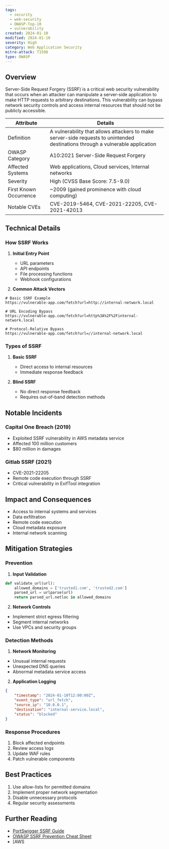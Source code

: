 ```yaml
---
tags:
  - security
  - web-security
  - OWASP-Top-10
  - vulnerability
created: 2024-01-10
modified: 2024-01-10
severity: High
category: Web Application Security
mitre-attack: T1598
type: OWASP
---
```

## Overview
Server-Side Request Forgery (SSRF) is a critical web security vulnerability that occurs when an attacker can manipulate a server-side application to make HTTP requests to arbitrary destinations. This vulnerability can bypass network security controls and access internal resources that should not be publicly accessible.

| Attribute | Details |
|-----------|---------|
| Definition | A vulnerability that allows attackers to make server-side requests to unintended destinations through a vulnerable application |
| OWASP Category | A10:2021 Server-Side Request Forgery |
| Affected Systems | Web applications, Cloud services, Internal networks |
| Severity | High (CVSS Base Score: 7.5-9.0) |
| First Known Occurrence | ~2009 (gained prominence with cloud computing) |
| Notable CVEs | CVE-2019-5464, CVE-2021-22205, CVE-2021-42013 |

## Technical Details

### How SSRF Works
1. **Initial Entry Point**
   - URL parameters
   - API endpoints
   - File processing functions
   - Webhook configurations

2. **Common Attack Vectors**
```http
# Basic SSRF Example
https://vulnerable-app.com/fetch?url=http://internal-network.local

# URL Encoding Bypass
https://vulnerable-app.com/fetch?url=http%3A%2F%2Finternal-network.local

# Protocol-Relative Bypass
https://vulnerable-app.com/fetch?url=//internal-network.local
```

### Types of SSRF
1. **Basic SSRF**
   - Direct access to internal resources
   - Immediate response feedback

2. **Blind SSRF**
   - No direct response feedback
   - Requires out-of-band detection methods

## Notable Incidents

### Capital One Breach (2019)
- Exploited SSRF vulnerability in AWS metadata service
- Affected 100 million customers
- $80 million in damages

### Gitlab SSRF (2021)
- CVE-2021-22205
- Remote code execution through SSRF
- Critical vulnerability in ExifTool integration

## Impact and Consequences
- Access to internal systems and services
- Data exfiltration
- Remote code execution
- Cloud metadata exposure
- Internal network scanning

## Mitigation Strategies

### Prevention
1. **Input Validation**
```python
def validate_url(url):
    allowed_domains = ['trusted1.com', 'trusted2.com']
    parsed_url = urlparse(url)
    return parsed_url.netloc in allowed_domains
```

2. **Network Controls**
- Implement strict egress filtering
- Segment internal networks
- Use VPCs and security groups

### Detection Methods
1. **Network Monitoring**
- Unusual internal requests
- Unexpected DNS queries
- Abnormal metadata service access

2. **Application Logging**
```json
{
    "timestamp": "2024-01-10T12:00:00Z",
    "event_type": "url_fetch",
    "source_ip": "10.0.0.1",
    "destination": "internal-service.local",
    "status": "blocked"
}
```

### Response Procedures
1. Block affected endpoints
2. Review access logs
3. Update WAF rules
4. Patch vulnerable components

## Best Practices
1. Use allow-lists for permitted domains
2. Implement proper network segmentation
3. Disable unnecessary protocols
4. Regular security assessments

## Further Reading
- [PortSwigger SSRF Guide](https://portswigger.net/web-security/ssrf)
- [OWASP SSRF Prevention Cheat Sheet](https://cheatsheetseries.owasp.org/cheatsheets/Server_Side_Request_Forgery_Prevention_Cheat_Sheet.html)
- [AWS